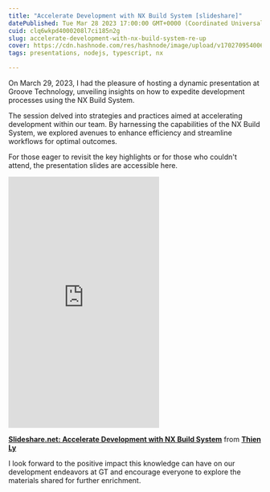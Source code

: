 ```yaml
---
title: "Accelerate Development with NX Build System [slideshare]"
datePublished: Tue Mar 28 2023 17:00:00 GMT+0000 (Coordinated Universal Time)
cuid: clq6wkpd4000208l7ci185n2g
slug: accelerate-development-with-nx-build-system-re-up
cover: https://cdn.hashnode.com/res/hashnode/image/upload/v1702709540069/c3840e05-997e-47a4-adc1-30adef1964d0.png
tags: presentations, nodejs, typescript, nx

---
```



On March 29, 2023, I had the pleasure of hosting a dynamic presentation at Groove Technology, unveiling insights on how to expedite development processes using the NX Build System.

The session delved into strategies and practices aimed at accelerating development within our team. By harnessing the capabilities of the NX Build System, we explored avenues to enhance efficiency and streamline workflows for optimal outcomes.

For those eager to revisit the key highlights or for those who couldn't attend, the presentation slides are accessible here.

<iframe src="https://www.slideshare.net/slideshow/embed_code/key/IyQBmbdTB6GqaC?startSlide=1" width="700" height="500" frameborder="0" marginwidth="0" marginheight="0" scrolling="no" allowfullscreen class="m-auto" style="margin: auto;width: fit-content;"></iframe> 

**[Slideshare.net: Accelerate Development with NX Build System](https://www.slideshare.net/LyLuongThien/accelerate-development-with-nx-build-systempptx-256979345)** from **[Thien Ly](https://www.slideshare.net/LyLuongThien)**


I look forward to the positive impact this knowledge can have on our development endeavors at GT and encourage everyone to explore the materials shared for further enrichment.

